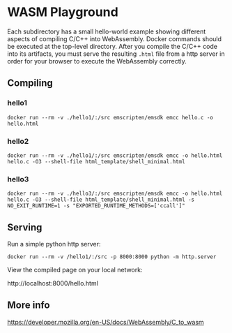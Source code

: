 # WASM Playground

Each subdirectory has a small hello-world example showing different aspects of compiling C/C++ into 
WebAssembly. Docker commands should be executed at the top-level directory. After you compile the 
C/C++ code into its artifacts, you must serve the resulting `.html` file from a http server in order 
for your browser to execute the WebAssembly correctly. 

## Compiling

### hello1

```shell
docker run --rm -v ./hello1/:/src emscripten/emsdk emcc hello.c -o hello.html
```

### hello2

```shell
docker run --rm -v ./hello1/:/src emscripten/emsdk emcc -o hello.html hello.c -O3 --shell-file html_template/shell_minimal.html
```

### hello3

```shell
docker run --rm -v ./hello3/:/src emscripten/emsdk emcc -o hello.html hello.c -O3 --shell-file html_template/shell_minimal.html -s NO_EXIT_RUNTIME=1 -s "EXPORTED_RUNTIME_METHODS=['ccall']"
```

## Serving

Run a simple python http server:

```shell
docker run --rm -v /hello1/:/src -p 8000:8000 python -m http.server
```

View the compiled page on your local network: 

http://localhost:8000/hello.html

## More info
https://developer.mozilla.org/en-US/docs/WebAssembly/C_to_wasm
